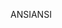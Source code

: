 <span data-ttu-id="230b3-101">ANSI</span><span class="sxs-lookup"><span data-stu-id="230b3-101">ANSI</span></span>
